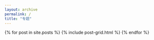```yaml
---
layout: archive
permalink: /
title: "专题"
---
```


<div class="tiles">
{% for post in site.posts %}
	{% include post-grid.html %}
{% endfor %}
</div><!-- /.tiles -->

